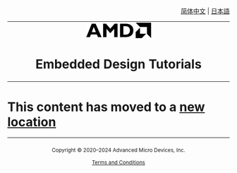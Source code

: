 <p align="right"><a href="../../docs-cn/README.md">简体中文</a> | <a href="../../docs-jp/README.md">日本語</a></p>
<table width="100%">
  <tr width="100%">
    <td align="center"><img src="https://github.com/Xilinx/Image-Collateral/blob/main/xilinx-logo_30percent.png?raw=true" width="30%"/><h1>Embedded Design Tutorials</h1>
    </td>
 </tr>
 </table>



# This content has moved to a [new location](https://github.com/Xilinx/SDKOpenGLES)



<hr class="sphinxhide"></hr>

<p class="sphinxhide" align="center"><sub>Copyright © 2020–2024 Advanced Micro Devices, Inc.</sub></p>

<p class="sphinxhide" align="center"><sup><a href="https://www.amd.com/en/corporate/copyright">Terms and Conditions</a></sup></p>
